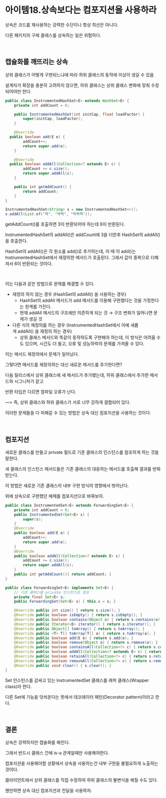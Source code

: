 # 아이템18.상속보다는 컴포지션을 사용하라

상속은 코드를 재사용하는 강력한 수단이나 항상 최선은 아니다.

다른 패키지의 구체 클래스를 상속하는 일은 위험하다.

<br>

## 캡슐화를 깨뜨리는 상속

상위 클래스가 어떻게 구현되느냐에 따라 하위 클래스의 동작에 이상이 생길 수 있음

설계자가 확장을 충분히 고려하지 않으면, 하위 클래스는 상위 클래스 변화에 맞춰 수정되어야만 한다.

```java
public class InstrumentedHashSet<E> extends HashSet<E> {
	private int addCount = 0;

	public InstrumentedHashSet(int initCap, float loadFactor) {
		super(initCap, loadFactor);
	}

	@Override
  public boolean add(E e) {
		addCount++;
		return super.add(e);
	}

	@Override
  public boolean addAll(Collection<? extends E> c) {
		addCount += c.size();
		return super.addAll(c);
	}

	public int getAddCount() {
		return addCount;
	}
}
```

```java
InstrumentedHashSet<String> s = new InstrumentedHashSet<>();
s.addAll(List.of("짝", "짝짝", "짝짝짝"));
```

getAddCount()를 호출하면 3이 반환되어야 하는데 6이 반환된다.

InstrumentedHashSet의 addAll()은 addCount에 3을 더한후 HashSet의 addAll()을 호출한다.

HashSet의 addAll()은 각 원소를 add()로 추가하는데, 이 때 이 add()는 InstrumentedHashSet에서 재정의한 메서드가 호출된다. 그래서 값이 중복으로 더해져서 6이 반환되는 것이다.

<br>

이는 다음과 같은 방법으로 문제를 해결할 수 있다.

- 재정의 하지 않는 경우 (HashSet의 addAll() 을 사용하는 경우)
    - HashSet의 addAll 메서드가 add 메서드를 이용해 구현했다는 것을 가정한다는 한계를 가진다.
    - 현재 addAll 메서드의 구조에만 의존하게 되는 것 → 구조 변화가 일어나면 문제가 생길 것
- 다른 식의 재정의를 하는 경우 (InstrumentedHashSet에서 아예 새롭게 addAll() 을 재정의 하는 경우)
    - 상위 클래스 메서드와 똑같이 동작하도록 구현해야 하는데, 이 방식은 어려울 수도 있으며, 시간도 더 들고, 오류 및 성능하락의 문제를 가져올 수 있다.

이는 메서드 재정의에서 문제가 일어났다. 

그렇다면 메서드를 재정의하는 대신 새로운 메서드를 추가한다면?

다음 릴리스에서 상위 클래스에 새 메서드가 추가됐는데, 하위 클래스에서 추가한 메서드와 시그니처가 같고

반환 타입은 다르면 컴파일 오류가 난다.

—> 즉, 상위 클래스와 하위 클래스가 서로 너무 강하게 결합되어 있다.

이러한 문제들을 다 피해갈 수 있는 방법은 상속 대신 컴포지션을 사용하는 것이다.

<br>

## 컴포지션

새로운 클래스를 만들고 private 필드로 기존 클래스의 인스턴스를 참조하게 하는 것을 말한다.

새 클래스의 인스턴스 메서드들은 기존 클래스의 대응하는 메서드를 호출해 결과를 반화받는다.

이 방법은 새로운 기존 클래스의 내부 구현 방식의 영향에서 벗어난다.

위에 상속으로 구현했던 예제를 컴포지션으로 바꿔보자.

```java
public class InstrumentedSet<E> extends ForwardingSet<E> {
    private int addCount = 0;
    public InstrumentedSet(Set<E> s) {
        super(s);
    }
    @Override
    public boolean add(E e) {
        addCount++;
        return super.add(e);
    }
    @Override
    public boolean addAll(Collection<? extends E> c) {
        addCount += c.size();
        return super.addAll(c);
    }
    public int getAddCount(){ return addCount; }
}
```

```java
public class ForwardingSet<E> implements Set<E> {
    // 기존 클래스를 private 인스턴스로 생성
    private final Set<E> s;
    public ForwardingSet(Set<E> s) { this.s = s; }

    @Override public int size() { return s.size(); }
    @Override public boolean isEmpty() { return s.isEmpty(); }
    @Override public boolean contains(Object o) { return s.contains(o); }
    @Override public Iterator<E> iterator() { return s.iterator(); }
    @Override public Object[] toArray() { return s.toArray(); }
    @Override public <T> T[] toArray(T[] a) { return s.toArray(a); }
    @Override public boolean add(E e) { return s.add(e); }
    @Override public boolean remove(Object o) { return s.remove(o); }
    @Override public boolean containsAll(Collection<?> c) { return s.containsAll(c); }
    @Override public boolean addAll(Collection<? extends E> c) { return s.addAll(c); }
    @Override public boolean retainAll(Collection<?> c) { return s.retainAll(c); }
    @Override public boolean removeAll(Collection<?> c) { return s.removeAll(c); }
    @Override public void clear() { s.clear(); }
}
```

Set 인스턴스를 감싸고 있는 InstrumentedSet 클래스를 래퍼 클래스(Wrapper class)라 한다.

다른 Set에 기능을 덧씌운다는 뜻에서 데코레이터 패턴(Decorator pattern)이라고 한다.

<br>

## 결론

상속은 강력하지만 캡슐화를 해친다.

그래서 반드시 클래스 간에 is-a 관계일때만 사용해야한다.

컴포지션을 사용해야할 상황에서 상속을 사용하는건 내부 구현을 불필요하게 노출하는 것이다.

클라이언트에서 상위 클래스를 직접 수정하여 하위 클래스의 불변식을 해칠 수도 있다.

웬만하면 상속 대신 컴포지션과 전달을 사용하자.